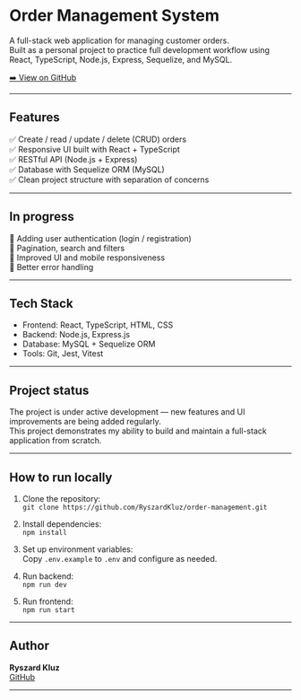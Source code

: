 # Order Management System

A full-stack web application for managing customer orders.  
Built as a personal project to practice full development workflow using React, TypeScript, Node.js, Express, Sequelize, and MySQL.

[➡️ View on GitHub](https://github.com/RyszardKluz/order-management)

---

## Features

✅ Create / read / update / delete (CRUD) orders  
✅ Responsive UI built with React + TypeScript  
✅ RESTful API (Node.js + Express)  
✅ Database with Sequelize ORM (MySQL)  
✅ Clean project structure with separation of concerns  

---

## In progress

🚧 Adding user authentication (login / registration)  
🚧 Pagination, search and filters  
🚧 Improved UI and mobile responsiveness  
🚧 Better error handling  

---

## Tech Stack

- Frontend: React, TypeScript, HTML, CSS  
- Backend: Node.js, Express.js  
- Database: MySQL + Sequelize ORM  
- Tools: Git, Jest, Vitest  

---

## Project status

The project is under active development — new features and UI improvements are being added regularly.  
This project demonstrates my ability to build and maintain a full-stack application from scratch.

---

## How to run locally

1. Clone the repository:  
   `git clone https://github.com/RyszardKluz/order-management.git`

2. Install dependencies:  
   `npm install`

3. Set up environment variables:  
   Copy `.env.example` to `.env` and configure as needed.

4. Run backend:  
   `npm run dev`

5. Run frontend:  
   `npm run start`

---

## Author

**Ryszard Kluz**  
[GitHub](https://github.com/RyszardKluz)

---
